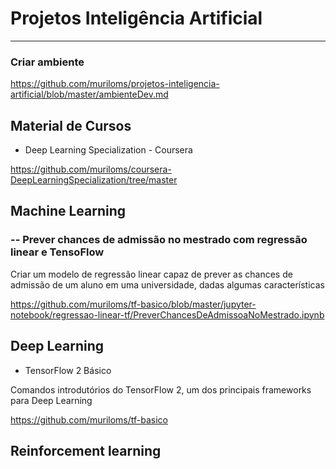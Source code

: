 # Projetos Inteligência Artificial
---
### Criar ambiente

https://github.com/muriloms/projetos-inteligencia-artificial/blob/master/ambienteDev.md

## Material de Cursos
- Deep Learning Specialization - Coursera

https://github.com/muriloms/coursera-DeepLearningSpecialization/tree/master

## Machine Learning
### -- Prever chances de admissão no mestrado com regressão linear e TensoFlow
Criar um modelo de regressão linear capaz de prever as chances de admissão de um aluno em uma universidade, dadas algumas características

https://github.com/muriloms/tf-basico/blob/master/jupyter-notebook/regressao-linear-tf/PreverChancesDeAdmissoaNoMestrado.ipynb

## Deep Learning
- TensorFlow 2 Básico

Comandos introdutórios do TensorFlow 2, um dos principais frameworks para Deep Learning

https://github.com/muriloms/tf-basico
## Reinforcement learning
